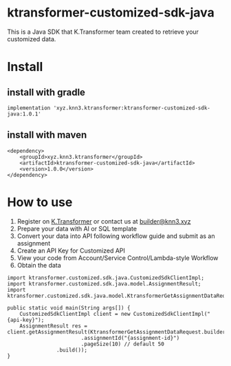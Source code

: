 # ktransformer-customized-sdk-java
This is a Java SDK that K.Transformer team created to retrieve your customized data.

# Install
## install with gradle
```
implementation 'xyz.knn3.ktransformer:ktransformer-customized-sdk-java:1.0.1'
```

## install with maven
```
<dependency>
    <groupId>xyz.knn3.ktransformer</groupId>
    <artifactId>ktransformer-customized-sdk-java</artifactId>
    <version>1.0.0</version>
</dependency>
```

# How to use
1. Register on [K.Transformer]([url](https://transformer.knn3.xyz/)) or contact us at builder@knn3.xyz
2. Prepare your data with AI or SQL template
3. Convert your data into API following workflow guide and submit as an assignment
4. Create an API Key for Customized API
5. View your code from Account/Service Control/Lambda-style Workflow
6. Obtain the data

```
import ktransformer.customized.sdk.java.CustomizedSdkClientImpl;
import ktransformer.customized.sdk.java.model.AssignmentResult;
import ktransformer.customized.sdk.java.model.KtransformerGetAssignmentDataRequest;

public static void main(String args[]) {
    CustomizedSdkClientImpl client = new CustomizedSdkClientImpl("{api-key}");
    AssignmentResult res = client.getAssignmentResult(KtransformerGetAssignmentDataRequest.builder()
                        .assignmentId("{assignment-id}")
                        .pageSize(10) // default 50
                .build());
}

```

